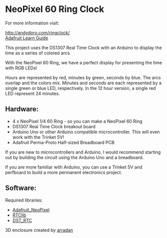 NeoPixel 60 Ring Clock
======================

For more information visit:

http://andydoro.com/ringclock/ \
[Adafruit Learn Guide](https://learn.adafruit.com/neopixel-60-ring-clock/)

This project uses the DS1307 Real Time Clock with an Arduino to display the time as a series of colored arcs.

With the NeoPixel 60 Ring, we have a perfect display for presenting the time with RGB LEDs!

Hours are represented by red, minutes by green, seconds by blue. The arcs overlap and the colors mix. Minutes and seconds are each represented by a single green or blue LED, respectively. In the 12 hour version, a single red LED represent 24 minutes.

Hardware:
-------

* 4 x NeoPixel 1/4 60 Ring - so you can make a NeoPixel 60 Ring
* DS1307 Real Time Clock breakout board
* Arduino Uno or other Arduino compatible microcontroller. This will even work with the Trinket 5V!
* Adafruit Perma-Proto Half-sized Breadboard PCB

If you are new to microcontrollers and Arduino, I would recommend starting out by building the circuit using the Arduino Uno and a breadboard.

If you are more familiar with Arduino, you can use a Trinket 5V and perfboard to build a more permanent electronics project.


Software:
-------

Required libraries:

* [Adafruit_NeoPixel](https://github.com/adafruit/Adafruit_NeoPixel)
* [RTClib](https://github.com/adafruit/RTClib)
* [DST_RTC](https://github.com/andydoro/DST_RTC)


3D enclosure created by [arradan](https://www.thingiverse.com/arradan/about)



